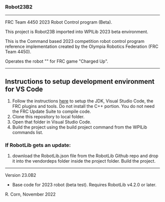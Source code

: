 ### Robot23B2
----------------------------------------------------------------------------
FRC Team 4450 2023 Robot Control program (Beta).

This project is Robot23B imported into WPILib 2023 beta environment.

This is the Command based 2023 competition robot control program reference implementation created by the Olympia Robotics Federation (FRC Team 4450). 

Operates the robot "" for FRC game "Charged Up".

----------------------------------------------------------------------------
## Instructions to setup development environment for VS Code
1) Follow the instructions [here](https://wpilib.screenstepslive.com/s/currentCS/m/java) to setup the JDK, Visual Studio Code, the FRC plugins and tools. Do not install the C++ portion. You do not need the FRC Update Suite to compile code.
2) Clone this repository to local folder.
3) Open that folder in Visual Studio Code.
4) Build the project using the build project command from the WPILib commands list.

### If RobotLib gets an update:
1) download the RobotLib.json file from the RobotLib Github repo and drop it into the vendordeps folder inside the project folder. Build the project.
****************************************************************************************************************
Version 23.0B2

*   Base code for 2023 robot (beta test). Requires RobotLib v4.2.0 or later.

R. Corn, November 2022
